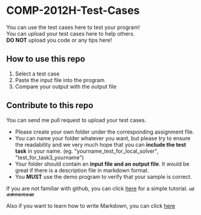 # COMP-2012H-Test-Cases
You can use the test cases here to test your program!  
You can upload your test cases here to help others.  
**DO NOT** upload you code or any tips here!

## How to use this repo
1. Select a test case  
2. Paste the input file into the program  
3. Compare your output with the output file  
## Contribute to this repo
You can send me pull request to upload your test cases.
- Please create your own folder under the corresponding assignment file.
- You can name your folder whatever you want, but please try to ensure the readability and we very much hope that you can **include the test task** in your name. (eg. "yourname_test_for_local_solver", "test_for_task3_yourname")
- Your folder should contain an **input file and an output file**. It would be great if there is a description file in markdown format.
- You **MUST** use the demo program to verify that your sample is correct.

If you are not familiar with github, you can click [here](https://www.bilibili.com/video/BV1ht411R7p8) for a simple tutorial. <font size="1">~~_(还会教你如何女装)_~~</font>

Also if you want to learn how to write Markdown, you can click [here](https://www.runoob.com/markdown/md-tutorial.html)